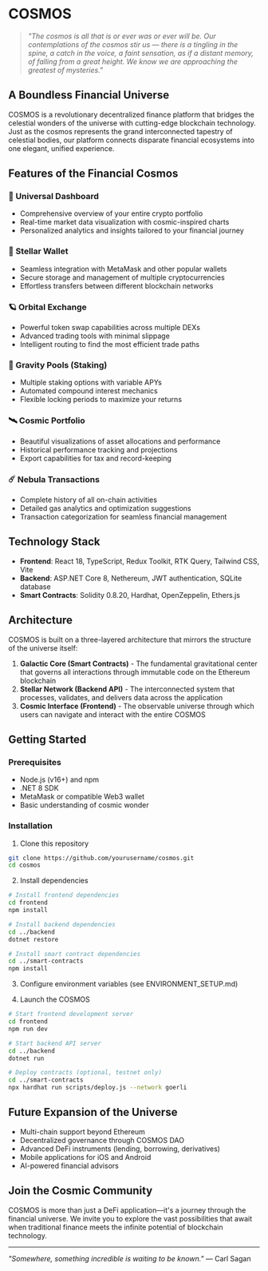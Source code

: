 # COSMOS

> _"The cosmos is all that is or ever was or ever will be. Our contemplations of the cosmos stir us — there is a tingling in the spine, a catch in the voice, a faint sensation, as if a distant memory, of falling from a great height. We know we are approaching the greatest of mysteries."_ 

## A Boundless Financial Universe

COSMOS is a revolutionary decentralized finance platform that bridges the celestial wonders of the universe with cutting-edge blockchain technology. Just as the cosmos represents the grand interconnected tapestry of celestial bodies, our platform connects disparate financial ecosystems into one elegant, unified experience.

## Features of the Financial Cosmos

### 🌌 Universal Dashboard
- Comprehensive overview of your entire crypto portfolio
- Real-time market data visualization with cosmic-inspired charts
- Personalized analytics and insights tailored to your financial journey

### 🌠 Stellar Wallet
- Seamless integration with MetaMask and other popular wallets
- Secure storage and management of multiple cryptocurrencies
- Effortless transfers between different blockchain networks

### 🪐 Orbital Exchange
- Powerful token swap capabilities across multiple DEXs
- Advanced trading tools with minimal slippage
- Intelligent routing to find the most efficient trade paths

### 🌟 Gravity Pools (Staking)
- Multiple staking options with variable APYs
- Automated compound interest mechanics
- Flexible locking periods to maximize your returns

### 🛰️ Cosmic Portfolio
- Beautiful visualizations of asset allocations and performance
- Historical performance tracking and projections
- Export capabilities for tax and record-keeping

### ☄️ Nebula Transactions
- Complete history of all on-chain activities
- Detailed gas analytics and optimization suggestions
- Transaction categorization for seamless financial management

## Technology Stack

- **Frontend**: React 18, TypeScript, Redux Toolkit, RTK Query, Tailwind CSS, Vite
- **Backend**: ASP.NET Core 8, Nethereum, JWT authentication, SQLite database
- **Smart Contracts**: Solidity 0.8.20, Hardhat, OpenZeppelin, Ethers.js

## Architecture

COSMOS is built on a three-layered architecture that mirrors the structure of the universe itself:

1. **Galactic Core (Smart Contracts)** - The fundamental gravitational center that governs all interactions through immutable code on the Ethereum blockchain
2. **Stellar Network (Backend API)** - The interconnected system that processes, validates, and delivers data across the application
3. **Cosmic Interface (Frontend)** - The observable universe through which users can navigate and interact with the entire COSMOS

## Getting Started

### Prerequisites
- Node.js (v16+) and npm
- .NET 8 SDK
- MetaMask or compatible Web3 wallet
- Basic understanding of cosmic wonder

### Installation

1. Clone this repository
```bash
git clone https://github.com/yourusername/cosmos.git
cd cosmos
```

2. Install dependencies
```bash
# Install frontend dependencies
cd frontend
npm install

# Install backend dependencies
cd ../backend
dotnet restore

# Install smart contract dependencies
cd ../smart-contracts
npm install
```

3. Configure environment variables (see ENVIRONMENT_SETUP.md)

4. Launch the COSMOS
```bash
# Start frontend development server
cd frontend
npm run dev

# Start backend API server
cd ../backend
dotnet run

# Deploy contracts (optional, testnet only)
cd ../smart-contracts
npx hardhat run scripts/deploy.js --network goerli
```

## Future Expansion of the Universe

- Multi-chain support beyond Ethereum
- Decentralized governance through COSMOS DAO
- Advanced DeFi instruments (lending, borrowing, derivatives)
- Mobile applications for iOS and Android
- AI-powered financial advisors

## Join the Cosmic Community

COSMOS is more than just a DeFi application—it's a journey through the financial universe. We invite you to explore the vast possibilities that await when traditional finance meets the infinite potential of blockchain technology.

---

*"Somewhere, something incredible is waiting to be known."* — Carl Sagan

